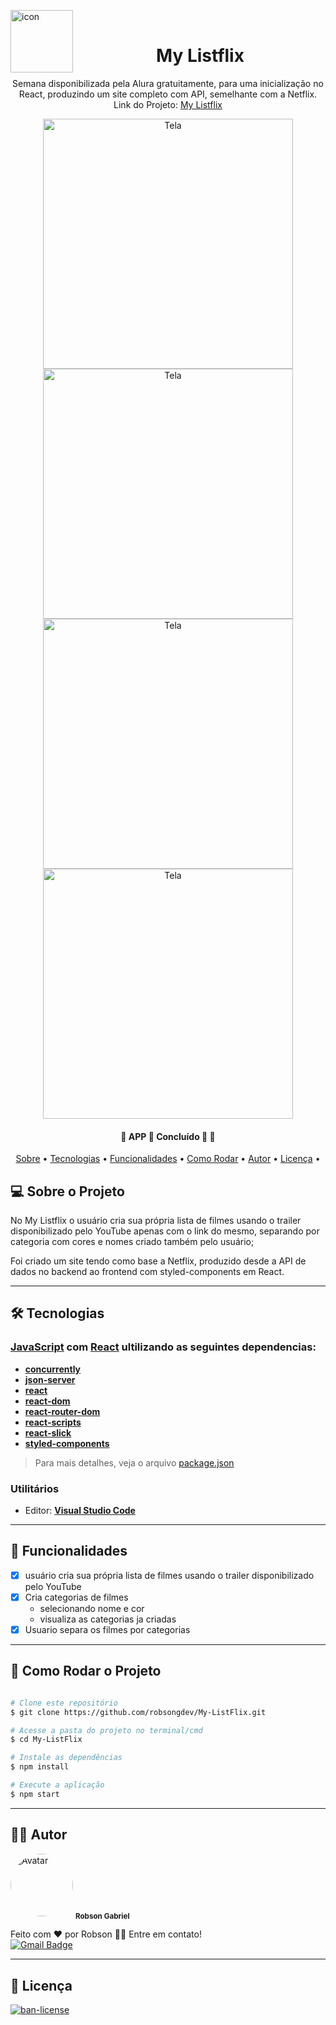 <img alt="icon" title="#icon" src="https://i.imgur.com/O14s0Df.png" width="100px" align = "left"> <br>
<h1 align="center"> My Listflix </h1>

<p align="center">Semana disponibilizada pela Alura gratuitamente, para uma inicialização no React, produzindo um site completo com API, semelhante com a Netflix.
  <br/>
  Link do Projeto: <a href="https://robflix.vercel.app/" >My Listflix</a>
</p>


<p align="center">
  <img alt="Tela" title="#Tela" src="https://imgur.com/a22b8SU.png" width="400px">

  <img alt="Tela" title="#Tela" src="https://imgur.com/CevMtH8.png" width="400px">
  
  <img alt="Tela" title="#Tela" src="https://imgur.com/bOIyGPu.png" width="400px">
  
  <img alt="Tela" title="#Tela" src="https://imgur.com/32sq8C7.png" width="400px">
</p>


<h4 align="center"> 
	🚧  APP 📱 Concluído 🚀 🚧
</h4>

<p align="center">
  <a href="#-sobre-o-projeto">Sobre</a> •
  <a href="#-tecnologias">Tecnologias</a> •
  <a href="#-funcionalidades">Funcionalidades</a> •
  <a href="#-como-rodar-o-projeto">Como Rodar</a> •
  <a href="#-autor">Autor</a> •
  <a href="#-licença">Licença</a> •
  
</p>


## 💻 Sobre o Projeto

No My Listflix o usuário cria sua própria lista de filmes usando o trailer disponibilizado pelo YouTube apenas com o link do mesmo, separando por categoria com cores e nomes criado também pelo usuário;<br/>

Foi criado um site tendo como base a Netflix, produzido desde a API de dados no backend ao frontend com styled-components em React.
  
  
  
---

## 🛠 Tecnologias

### [JavaScript](https://www.javascript.com/) com [React](https://pt-br.reactjs.org/) ultilizando as seguintes dependencias:
  
-  **[concurrently](https://www.npmjs.com/package/concurrently)**
-  **[json-server](https://www.npmjs.com/package/json-server)**
-  **[react](https://www.npmjs.com/package/react)**
-  **[react-dom](https://www.npmjs.com/package/react-dom)**
-  **[react-router-dom](https://www.npmjs.com/package/react-router-dom)**
-  **[react-scripts](https://www.npmjs.com/package/react-scripts)**
-  **[react-slick](https://www.npmjs.com/package/react-router-dom)**
-  **[styled-components](https://www.npmjs.com/package/styled-components)**

> Para mais detalhes, veja o arquivo  [package.json](./package.json)

### **Utilitários**

-   Editor:  **[Visual Studio Code](https://code.visualstudio.com/)**
---

## 📝 Funcionalidades

- [x] usuário cria sua própria lista de filmes usando o trailer disponibilizado pelo YouTube
- [x] Cria categorias de filmes
  - selecionando nome e cor
  - visualiza as categorias ja criadas 
- [x] Usuario separa os filmes por categorias
---

## 🎲 Como Rodar o Projeto


```bash

# Clone este repositório
$ git clone https://github.com/robsongdev/My-ListFlix.git

# Acesse a pasta do projeto no terminal/cmd
$ cd My-ListFlix

# Instale as dependências
$ npm install

# Execute a aplicação
$ npm start
```
---

## 👨‍💻 Autor

<img style = "border-radius: 50%;" src = "https://avatars.githubusercontent.com/u/61766294?s=460&u=63adaa91f7c8f4a54950026f5a69a44f35e97030&v=4" width = "100px;" alt = "Avatar" />
<sub> <b> Robson Gabriel</b> </sub>

Feito com ❤️ por Robson 👋🏽 Entre em contato!<br>
[![Gmail Badge](https://img.shields.io/badge/-robsong369@gmail.com-c14438?style=flat-square&logo=Gmail&logoColor=white&link=mailto:robsong369@gmail.com)](mailto:robsong369@gmail.com)


---
## 📝 Licença

<a href="./LICENSE">
  <img alt="ban-license" src="https://img.shields.io/apm/l/pack">
</a>
